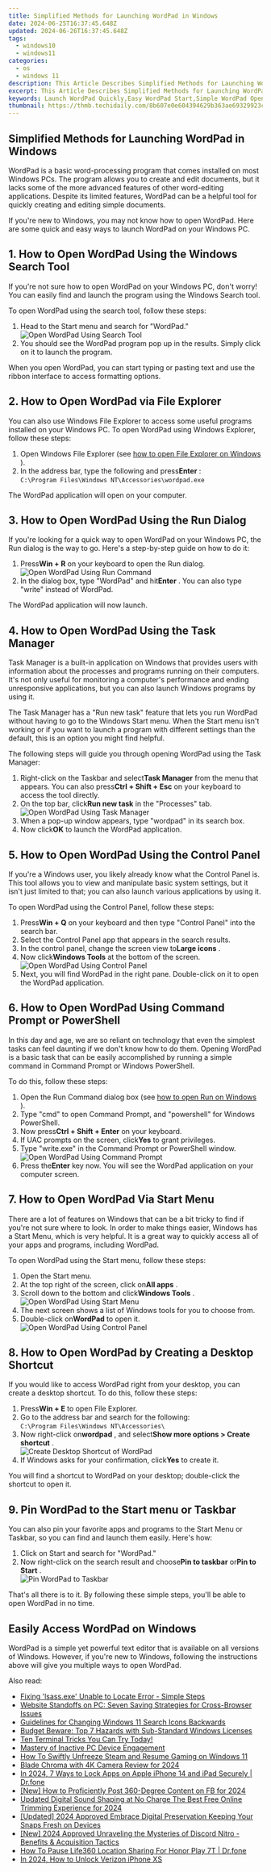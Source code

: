 ```yaml
---
title: Simplified Methods for Launching WordPad in Windows
date: 2024-06-25T16:37:45.648Z
updated: 2024-06-26T16:37:45.648Z
tags:
  - windows10
  - windows11
categories:
  - os
  - windows 11
description: This Article Describes Simplified Methods for Launching WordPad in Windows
excerpt: This Article Describes Simplified Methods for Launching WordPad in Windows
keywords: Launch WordPad Quickly,Easy WordPad Start,Simple WordPad Opens,WordPad Launch Guide,Use WordPad Simply,Intro to WordPad,Windows WordPad Access
thumbnail: https://thmb.techidaily.com/8b607e0e604394629b363ae69329923c5b752c9a4c4af741aef58011df0d7554.jpg
---
```


## Simplified Methods for Launching WordPad in Windows

 WordPad is a basic word-processing program that comes installed on most Windows PCs. The program allows you to create and edit documents, but it lacks some of the more advanced features of other word-editing applications. Despite its limited features, WordPad can be a helpful tool for quickly creating and editing simple documents.

 If you're new to Windows, you may not know how to open WordPad. Here are some quick and easy ways to launch WordPad on your Windows PC.

## 1\. How to Open WordPad Using the Windows Search Tool

 If you're not sure how to open WordPad on your Windows PC, don't worry! You can easily find and launch the program using the Windows Search tool.

To open WordPad using the search tool, follow these steps:

1. Head to the Start menu and search for "WordPad."  
![Open WordPad Using Search Tool](https://static1.makeuseofimages.com/wordpress/wp-content/uploads/2022/11/Open-WordPad-Using-Search-Tool.jpg)
2. You should see the WordPad program pop up in the results. Simply click on it to launch the program.

 When you open WordPad, you can start typing or pasting text and use the ribbon interface to access formatting options.

## 2\. How to Open WordPad via File Explorer

 You can also use Windows File Explorer to access some useful programs installed on your Windows PC. To open WordPad using Windows Explorer, follow these steps:

1. Open Windows File Explorer (see [how to open File Explorer on Windows](https://www.makeuseof.com/windows-open-file-explorer/) ).
2. In the address bar, type the following and press**Enter** :  
`C:\Program Files\Windows NT\Accessories\wordpad.exe`

The WordPad application will open on your computer.

## 3\. How to Open WordPad Using the Run Dialog

 If you're looking for a quick way to open WordPad on your Windows PC, the Run dialog is the way to go. Here's a step-by-step guide on how to do it:

1. Press**Win + R** on your keyboard to open the Run dialog.  
![Open WordPad Using Run Command](https://static1.makeuseofimages.com/wordpress/wp-content/uploads/2022/11/Open-WordPad-Using-Run-Command.jpg)
2. In the dialog box, type "WordPad" and hit**Enter** . You can also type "write" instead of WordPad.

The WordPad application will now launch.

## 4\. How to Open WordPad Using the Task Manager

 Task Manager is a built-in application on Windows that provides users with information about the processes and programs running on their computers. It's not only useful for monitoring a computer's performance and ending unresponsive applications, but you can also launch Windows programs by using it.

 The Task Manager has a "Run new task" feature that lets you run WordPad without having to go to the Windows Start menu. When the Start menu isn't working or if you want to launch a program with different settings than the default, this is an option you might find helpful.

 The following steps will guide you through opening WordPad using the Task Manager:

1. Right-click on the Taskbar and select**Task Manager** from the menu that appears. You can also press**Ctrl + Shift + Esc** on your keyboard to access the tool directly.
2. On the top bar, click**Run new task** in the "Processes" tab.  
![Open WordPad Using Task Manager](https://static1.makeuseofimages.com/wordpress/wp-content/uploads/2022/11/Open-WordPad-Using-Task-Manager.jpg)
3. When a pop-up window appears, type "wordpad" in its search box.
4. Now click**OK** to launch the WordPad application.

## 5\. How to Open WordPad Using the Control Panel

 If you're a Windows user, you likely already know what the Control Panel is. This tool allows you to view and manipulate basic system settings, but it isn't just limited to that; you can also launch various applications by using it.

To open WordPad using the Control Panel, follow these steps:

1. Press**Win + Q** on your keyboard and then type "Control Panel" into the search bar.
2. Select the Control Panel app that appears in the search results.
3. In the control panel, change the screen view to**Large icons** .
4. Now click**Windows Tools** at the bottom of the screen.  
![Open WordPad Using Control Panel](https://static1.makeuseofimages.com/wordpress/wp-content/uploads/2022/11/Open-WordPad-Using-Control-Panel.jpg)
5. Next, you will find WordPad in the right pane. Double-click on it to open the WordPad application.

## 6\. How to Open WordPad Using Command Prompt or PowerShell

 In this day and age, we are so reliant on technology that even the simplest tasks can feel daunting if we don't know how to do them. Opening WordPad is a basic task that can be easily accomplished by running a simple command in Command Prompt or Windows PowerShell.

To do this, follow these steps:

1. Open the Run Command dialog box (see [how to open Run on Windows](https://www.makeuseof.com/windows-open-run-command-dialog-box/) ).
2. Type "cmd" to open Command Prompt, and "powershell" for Windows PowerShell.
3. Now press**Ctrl + Shift + Enter** on your keyboard.
4. If UAC prompts on the screen, click**Yes** to grant privileges.
5. Type "write.exe" in the Command Prompt or PowerShell window.  
![Open WordPad Using Command Prompt](https://static1.makeuseofimages.com/wordpress/wp-content/uploads/2022/11/Open-WordPad-Using-Command-Prompt.jpg)
6. Press the**Enter** key now. You will see the WordPad application on your computer screen.

## 7\. How to Open WordPad Via Start Menu

 There are a lot of features on Windows that can be a bit tricky to find if you're not sure where to look. In order to make things easier, Windows has a Start Menu, which is very helpful. It is a great way to quickly access all of your apps and programs, including WordPad.

To open WordPad using the Start menu, follow these steps:

1. Open the Start menu.
2. At the top right of the screen, click on**All apps** .
3. Scroll down to the bottom and click**Windows Tools** .  
![Open WordPad Using Start Menu](https://static1.makeuseofimages.com/wordpress/wp-content/uploads/2022/11/Open-WordPad-Using-Start-Menu.jpg)
4. The next screen shows a list of Windows tools for you to choose from.
5. Double-click on**WordPad** to open it.  
![Open WordPad Using Control Panel](https://static1.makeuseofimages.com/wordpress/wp-content/uploads/2022/11/Open-WordPad-Using-Control-Panel.jpg)

## 8\. How to Open WordPad by Creating a Desktop Shortcut

 If you would like to access WordPad right from your desktop, you can create a desktop shortcut. To do this, follow these steps:

1. Press**Win + E** to open File Explorer.
2. Go to the address bar and search for the following:  
`C:\Program Files\Windows NT\Accessories\`
3. Now right-click on**wordpad** , and select**Show more options > Create shortcut** .  
![Create Desktop Shortcut of WordPad](https://static1.makeuseofimages.com/wordpress/wp-content/uploads/2022/11/Create-Desktop-Shortcut-of-WordPad.jpg)
4. If Windows asks for your confirmation, click**Yes** to create it.

 You will find a shortcut to WordPad on your desktop; double-click the shortcut to open it.

## 9\. Pin WordPad to the Start menu or Taskbar

 You can also pin your favorite apps and programs to the Start Menu or Taskbar, so you can find and launch them easily. Here's how:

1. Click on Start and search for "WordPad."
2. Now right-click on the search result and choose**Pin to taskbar** or**Pin to Start** .  
![Pin WordPad to Taskbar](https://static1.makeuseofimages.com/wordpress/wp-content/uploads/2022/11/Pin-WordPad-to-Taskbar.jpg)

 That's all there is to it. By following these simple steps, you'll be able to open WordPad in no time.

## Easily Access WordPad on Windows

 WordPad is a simple yet powerful text editor that is available on all versions of Windows. However, if you're new to Windows, following the instructions above will give you multiple ways to open WordPad.


<ins class="adsbygoogle"
     style="display:block"
     data-ad-format="autorelaxed"
     data-ad-client="ca-pub-7571918770474297"
     data-ad-slot="1223367746"></ins>



<ins class="adsbygoogle"
     style="display:block"
     data-ad-client="ca-pub-7571918770474297"
     data-ad-slot="8358498916"
     data-ad-format="auto"
     data-full-width-responsive="true"></ins>

<span class="atpl-alsoreadstyle">Also read:</span>
<div><ul>
<li><a href="https://win11-tips.techidaily.com/fixing-lsassexe-unable-to-locate-error-simple-steps/"><u>Fixing 'lsass.exe' Unable to Locate Error - Simple Steps</u></a></li>
<li><a href="https://win11-tips.techidaily.com/website-standoffs-on-pc-seven-saving-strategies-for-cross-browser-issues/"><u>Website Standoffs on PC: Seven Saving Strategies for Cross-Browser Issues</u></a></li>
<li><a href="https://win11-tips.techidaily.com/guidelines-for-changing-windows-11-search-icons-backwards/"><u>Guidelines for Changing Windows 11 Search Icons Backwards</u></a></li>
<li><a href="https://win11-tips.techidaily.com/budget-beware-top-7-hazards-with-sub-standard-windows-licenses/"><u>Budget Beware: Top 7 Hazards with Sub-Standard Windows Licenses</u></a></li>
<li><a href="https://win11-tips.techidaily.com/1719365974672-ten-terminal-tricks-you-can-try-today/"><u>Ten Terminal Tricks You Can Try Today!</u></a></li>
<li><a href="https://win11-tips.techidaily.com/mastery-of-inactive-pc-device-engagement/"><u>Mastery of Inactive PC Device Engagement</u></a></li>
<li><a href="https://win11-tips.techidaily.com/how-to-swiftly-unfreeze-steam-and-resume-gaming-on-windows-11/"><u>How To Swiftly Unfreeze Steam and Resume Gaming on Windows 11</u></a></li>
<li><a href="https://extra-information.techidaily.com/blade-chroma-with-4k-camera-review-for-2024/"><u>Blade Chroma with 4K Camera Review for 2024</u></a></li>
<li><a href="https://iphone-unlock.techidaily.com/in-2024-7-ways-to-lock-apps-on-apple-iphone-14-and-ipad-securely-drfone-by-drfone-ios/"><u>In 2024, 7 Ways to Lock Apps on Apple iPhone 14 and iPad Securely | Dr.fone</u></a></li>
<li><a href="https://facebook-clips.techidaily.com/new-how-to-proficiently-post-360-degree-content-on-fb-for-2024/"><u>[New] How to Proficiently Post 360-Degree Content on FB for 2024</u></a></li>
<li><a href="https://audio-shaping.techidaily.com/updated-digital-sound-shaping-at-no-charge-the-best-free-online-trimming-experience-for-2024/"><u>Updated Digital Sound Shaping at No Charge The Best Free Online Trimming Experience for 2024</u></a></li>
<li><a href="https://snapchat-videos.techidaily.com/updated-2024-approved-embrace-digital-preservation-keeping-your-snaps-fresh-on-devices/"><u>[Updated] 2024 Approved  Embrace Digital Preservation  Keeping Your Snaps Fresh on Devices</u></a></li>
<li><a href="https://discord-videos.techidaily.com/new-2024-approved-unraveling-the-mysteries-of-discord-nitro-benefits-and-acquisition-tactics/"><u>[New] 2024 Approved  Unraveling the Mysteries of Discord Nitro - Benefits & Acquisition Tactics</u></a></li>
<li><a href="https://review-topics.techidaily.com/how-to-pause-life360-location-sharing-for-honor-play-7t-drfone-by-drfone-virtual-android/"><u>How To Pause Life360 Location Sharing For Honor Play 7T | Dr.fone</u></a></li>
<li><a href="https://sim-unlock.techidaily.com/in-2024-how-to-unlock-verizon-iphone-xs-by-drfone-ios/"><u>In 2024, How to Unlock Verizon iPhone XS</u></a></li>
</ul></div>
